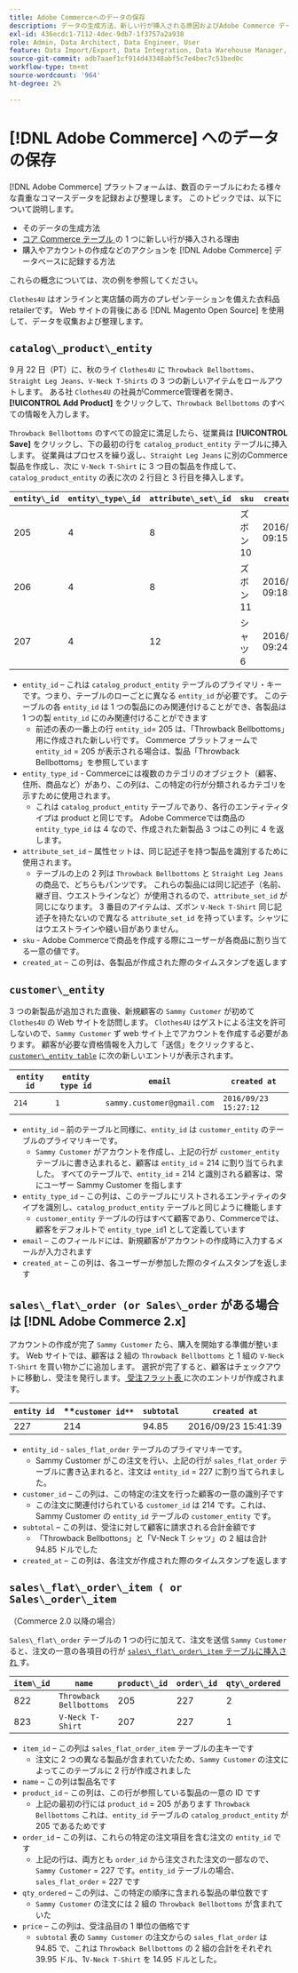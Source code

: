 ```yaml
---
title: Adobe Commerceへのデータの保存
description: データの生成方法、新しい行が挿入される原因およびAdobe Commerce データベースにアクションが記録される方法について説明します。
exl-id: 436ecdc1-7112-4dec-9db7-1f3757a2a938
role: Admin, Data Architect, Data Engineer, User
feature: Data Import/Export, Data Integration, Data Warehouse Manager, Commerce Tables
source-git-commit: adb7aaef1cf914d43348abf5c7e4bec7c51bed0c
workflow-type: tm+mt
source-wordcount: '964'
ht-degree: 2%

---
```


# [!DNL Adobe Commerce] へのデータの保存

[!DNL Adobe Commerce] プラットフォームは、数百のテーブルにわたる様々な貴重なコマースデータを記録および整理します。 このトピックでは、以下について説明します。

* そのデータの生成方法
* [ コア Commerce テーブル ](../data-warehouse-mgr/common-mage-tables.md) の 1 つに新しい行が挿入される理由
* 購入やアカウントの作成などのアクションを [!DNL Adobe Commerce] データベースに記録する方法

これらの概念については、次の例を参照してください。

`Clothes4U` はオンラインと実店舗の両方のプレゼンテーションを備えた衣料品retailerです。 Web サイトの背後にある [!DNL Magento Open Source] を使用して、データを収集および整理します。

## `catalog\_product\_entity`

9 月 22 日（PT）に、秋のライ `Clothes4U` に `Throwback Bellbottoms`、`Straight Leg Jeans`、`V-Neck T-Shirts` の 3 つの新しいアイテムをロールアウトします。 ある社 `Clothes4U` の社員がCommerce管理者を開き、**[!UICONTROL Add Product]** をクリックして、`Throwback Bellbottoms` のすべての情報を入力します。

`Throwback Bellbottoms` のすべての設定に満足したら、従業員は **[!UICONTROL Save]** をクリックし、下の最初の行を `catalog_product_entity` テーブルに挿入します。 従業員はプロセスを繰り返し、`Straight Leg Jeans` に別のCommerce製品を作成し、次に `V-Neck T-Shirt` に 3 つ目の製品を作成して、`catalog_product_entity` の表に次の 2 行目と 3 行目を挿入します。

| **`entity\_id`** | **`entity\_type\_id`** | **`attribute\_set\_id`** | **`sku`** | **`created\_at`** |
|---|---|---|---|---|
| 205 | 4 | 8 | ズボン 10 | 2016/09/22 09:15:43 |
| 206 | 4 | 8 | ズボン 11 | 2016/09/22 09:18:17 |
| 207 | 4 | 12 | シャツ 6 | 2016/09/22 09:24:02 |

* `entity_id` – これは `catalog_product_entity` テーブルのプライマリ・キーです。つまり、テーブルのローごとに異なる `entity_id` が必要です。 このテーブルの各 `entity_id` は 1 つの製品にのみ関連付けることができ、各製品は 1 つの製 `entity_id` にのみ関連付けることができます
   * 前述の表の一番上の行 `entity_id`= 205 は、「Throwback Bellbottoms」用に作成された新しい行です。 Commerce プラットフォームで `entity_id` = 205 が表示される場合は、製品「Throwback Bellbottoms」を参照しています
* `entity_type_id` - Commerceには複数のカテゴリのオブジェクト（顧客、住所、商品など）があり、この列は、この特定の行が分類されるカテゴリを示すために使用されます。
   * これは `catalog_product_entity` テーブルであり、各行のエンティティタイプは product と同じです。 Adobe Commerceでは商品の `entity_type_id` は 4 なので、作成された新製品 3 つはこの列に 4 を返します。
* `attribute_set_id` – 属性セットは、同じ記述子を持つ製品を識別するために使用されます。
   * テーブルの上の 2 列は `Throwback Bellbottoms` と `Straight Leg Jeans` の商品で、どちらもパンツです。 これらの製品には同じ記述子（名前、継ぎ目、ウエストラインなど）が使用されるので、`attribute_set_id` が同じになります。 3 番目のアイテムは、ズボン `V-Neck T-Shirt` 同じ記述子を持たないので異なる `attribute_set_id` を持っています。シャツにはウエストラインや縫い目がありません。
* `sku` - Adobe Commerceで商品を作成する際にユーザーが各商品に割り当てる一意の値です。
* `created_at` – この列は、各製品が作成された際のタイムスタンプを返します

## `customer\_entity`

3 つの新製品が追加された直後、新規顧客の `Sammy Customer` が初めて `Clothes4U` の Web サイトを訪問します。 `Clothes4U` はゲストによる注文を許可しないので、`Sammy Customer` ず web サイト上でアカウントを作成する必要があります。 顧客が必要な資格情報を入力して「送信」をクリックすると、[`customer\_entity table`](../data-warehouse-mgr/cust-ent-table.md) に次の新しいエントリが表示されます。

| **`entity id`** | **`entity type id`** | **`email`** | **`created at`** |
|---|---|---|---|
| `214` | `1` | `sammy.customer@gmail.com` | `2016/09/23 15:27:12` |

* `entity_id` – 前のテーブルと同様に、`entity_id` は `customer_entity` のテーブルのプライマリキーです。
   * `Sammy Customer` がアカウントを作成し、上記の行が `customer_entity` テーブルに書き込まれると、顧客は `entity_id` = 214 に割り当てられました。 すべてのテーブルで、`entity_id` = 214 と識別される顧客は、常にユーザー Sammy Customer を指します
* `entity_type_id` – この列は、このテーブルにリストされるエンティティのタイプを識別し、`catalog_product_entity` テーブルと同じように機能します
   * `customer_entity` テーブルの行はすべて顧客であり、Commerceでは、顧客をデフォルトで `entity_type_id`1 として定義しています
* `email` – このフィールドには、新規顧客がアカウントの作成時に入力するメールが入力されます
* `created_at` – この列は、各ユーザーが参加した際のタイムスタンプを返します

## `sales\_flat\_order (or Sales\_order` がある場合は [!DNL Adobe Commerce 2.x]

アカウントの作成が完了 `Sammy Customer` たら、購入を開始する準備が整います。 Web サイトでは、顧客は 2 組の `Throwback Bellbottoms` と 1 組の `V-Neck T-Shirt` を買い物かごに追加します。 選択が完了すると、顧客はチェックアウトに移動し、受注を発行します。[ 受注フラット表 ](../data-warehouse-mgr/sales-flat-order-table.md) に次のエントリが作成されます。

| **`entity id`** | **`customer id**` | **`subtotal`** | **`created at`** |
|---|---|---|---|
| 227 | 214 | 94.85 | 2016/09/23 15:41:39 |

* `entity_id` - `sales_flat_order` テーブルのプライマリキーです。
   * Sammy Customer がこの注文を行い、上記の行が `sales_flat_order` テーブルに書き込まれると、注文は `entity_id` = 227 に割り当てられました。
* `customer_id` – この列は、この特定の注文を行った顧客の一意の識別子です
   * この注文に関連付けられている `customer_id` は 214 です。これは、Sammy Customer の `entity_id` テーブルの `customer_entity` です。
* `subtotal` – この列は、受注に対して顧客に請求される合計金額です
   * 「Throwback Bellbottons」と「V-Neck T シャツ」の 2 組は合計 94.85 ドルでした
* `created_at` – この列は、各注文が作成された際のタイムスタンプを返します

## `sales\_flat\_order\_item ( or Sales\_order\_item`

（Commerce 2.0 以降の場合）

`Sales\_flat\_order` テーブルの 1 つの行に加えて、注文を送信 `Sammy Customer` ると、注文の一意の各項目の行が [`sales\_flat\_order\_item` テーブルに挿入され ](../data-warehouse-mgr/sales-flat-order-item-table.md) す。

| **`item\_id`** | **`name`** | **`product\_id`** | **`order\_id`** | **`qty\_ordered`** | **`price`** |
|---|---|---|---|---|---|
| 822 | `Throwback Bellbottoms` | 205 | 227 | 2 | 39.95 |
| 823 | `V-Neck T-Shirt` | 207 | 227 | 1 | 14.95 |

* `item_id` – この列は `sales_flat_order_item` テーブルの主キーです
   * 注文に 2 つの異なる製品が含まれていたため、`Sammy Customer` の注文によってこのテーブルに 2 行が作成されました
* `name` – この列は製品名です
* `product_id` – この列は、この行が参照している製品の一意の ID です
   * 上記の最初の行には `product_id` = 205 があります `Throwback Bellbottoms` これは、`entity_id` テーブルの `catalog_product_entity` が 205 であるためです
* `order_id` – この列は、これらの特定の注文項目を含む注文の `entity_id` です
   * 上記の行は、両方とも `order_id` から注文された注文の一部なので、`Sammy Customer` = 227 です。`entity_id` テーブルの場合、`sales_flat_order` = 227 です
* `qty_ordered` – この列は、この特定の順序に含まれる製品の単位数です
   * `Sammy Customer` の注文には 2 組の `Throwback Bellbottoms` が含まれていた
* `price` – この列は、受注品目の 1 単位の価格です
   * `subtotal` 表の `Sammy Customer` の注文からの `sales_flat_order` は 94.85 で、これは `Throwback Bellbottoms` の 2 組の合計をそれぞれ 39.95 ドル、1`V-Neck T-Shirt` を 14.95 ドルとした。
